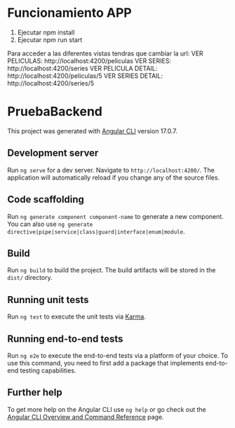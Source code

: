 # Funcionamiento APP
1. Ejecutar npm install
2. Ejecutar npm run start

Para acceder a las diferentes vistas tendras que cambiar la url:
VER PELICULAS: http://localhost:4200/peliculas
VER SERIES: http://localhost:4200/series
VER PELICULA DETAIL: http://localhost:4200/peliculas/5
VER SERIES DETAIL: http://localhost:4200/series/5

# PruebaBackend

This project was generated with [Angular CLI](https://github.com/angular/angular-cli) version 17.0.7.

## Development server

Run `ng serve` for a dev server. Navigate to `http://localhost:4200/`. The application will automatically reload if you change any of the source files.

## Code scaffolding

Run `ng generate component component-name` to generate a new component. You can also use `ng generate directive|pipe|service|class|guard|interface|enum|module`.

## Build

Run `ng build` to build the project. The build artifacts will be stored in the `dist/` directory.

## Running unit tests

Run `ng test` to execute the unit tests via [Karma](https://karma-runner.github.io).

## Running end-to-end tests

Run `ng e2e` to execute the end-to-end tests via a platform of your choice. To use this command, you need to first add a package that implements end-to-end testing capabilities.

## Further help

To get more help on the Angular CLI use `ng help` or go check out the [Angular CLI Overview and Command Reference](https://angular.io/cli) page.

